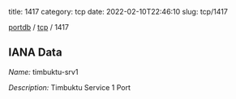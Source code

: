 title: 1417
category: tcp
date: 2022-02-10T22:46:10
slug: tcp/1417

[portdb](/) / [tcp](/category/tcp.html) / 1417


## IANA Data

_Name:_ timbuktu-srv1

_Description:_ Timbuktu Service 1 Port

